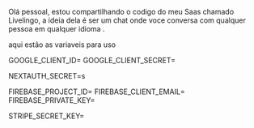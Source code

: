 Olá pessoal, estou compartilhando o codigo do meu Saas chamado Livelingo,
a ideia dela é ser um chat onde voce conversa com qualquer pessoa em qualquer idioma .


aqui estão as variaveis para uso

GOOGLE_CLIENT_ID=
GOOGLE_CLIENT_SECRET=

NEXTAUTH_SECRET=s

FIREBASE_PROJECT_ID=
FIREBASE_CLIENT_EMAIL=
FIREBASE_PRIVATE_KEY=



STRIPE_SECRET_KEY=